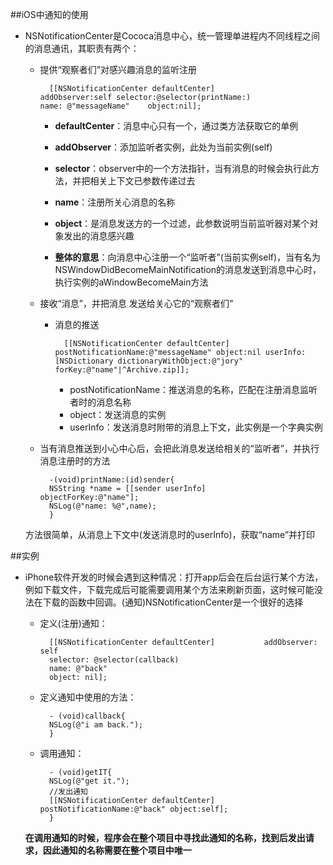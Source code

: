 ##iOS中通知的使用
* NSNotificationCenter是Cococa消息中心，统一管理单进程内不同线程之间的消息通讯，其职责有两个：
	* 提供“观察者们”对感兴趣消息的监听注册
	
    		[[NSNotificationCenter defaultCenter] 				addObserver:self selector:@selector(printName:)       			name: @"messageName" 	object:nil];
    	* **defaultCenter**：消息中心只有一个，通过类方法获取它的单例
    	* **addObserver**：添加监听者实例，此处为当前实例(self)
    	* **selector**：observer中的一个方法指针，当有消息的时候会执行此方法，并把相关上下文已参数传递过去
    	* **name**：注册所关心消息的名称
    	* **object**：是消息发送方的一个过滤，此参数说明当前监听器对某个对象发出的消息感兴趣
    	
    	* **整体的意思**：向消息中心注册一个“监听者”(当前实例self)，当有名为NSWindowDidBecomeMainNotification的消息发送到消息中心时，执行实例的aWindowBecomeMain方法
    
    * 接收“消息”，并把消息  发送给关心它的“观察者们”
    	* 消息的推送
    	
    			[[NSNotificationCenter defaultCenter] postNotificationName:@"messageName" object:nil userInfo: [NSDictionary dictionaryWithObject:@"jory" forKey:@"name"|^Archive.zip]];
    		* postNotificationName：推送消息的名称，匹配在注册消息监听者时的消息名称
    		* object：发送消息的实例
    		* userInfo：发送消息时附带的消息上下文，此实例是一个字典实例
    
    * 当有消息推送到小心中心后，会把此消息发送给相关的“监听者”，并执行消息注册时的方法
    
    		-(void)printName:(id)sender{  
			NSString *name = [[sender userInfo] 			objectForKey:@"name"];  
			NSLog(@"name: %@",name);  
			} 
	方法很简单，从消息上下文中(发送消息时的userInfo)，获取“name”并打印
	
##实例
* iPhone软件开发的时候会遇到这种情况：打开app后会在后台运行某个方法，例如下载文件，下载完成后可能需要调用某个方法来刷新页面，这时候可能没法在下载的函数中回调。(通知)NSNotificationCenter是一个很好的选择
	* 定义(注册)通知：
	
			[[NSNotificationCenter defaultCenter] 			addObserver: self
			selector: @selector(callback)
			name: @"back"
			object: nil];
			
	* 定义通知中使用的方法：
	
    		- (void)callback{
			NSLog(@"i am back.");
			}
			
	* 调用通知：
	
			- (void)getIT{
			NSLog(@"get it.");
			//发出通知
			[[NSNotificationCenter defaultCenter] 			postNotificationName:@"back" object:self];
			}
	**在调用通知的时候，程序会在整个项目中寻找此通知的名称，找到后发出请求，因此通知的名称需要在整个项目中唯一**
    
    
    
    
    
    
    
